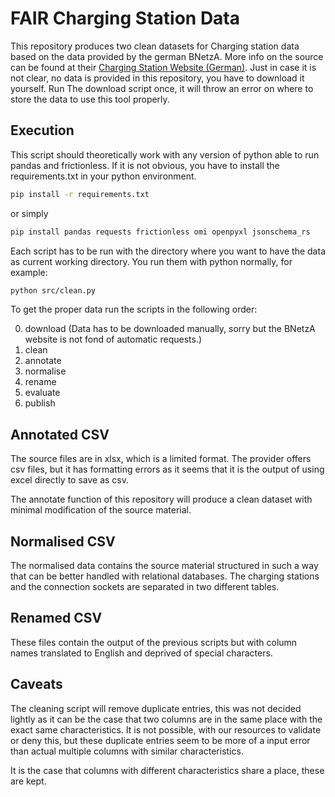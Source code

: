 # FAIR Charging Station Data

This repository produces two clean datasets for Charging station data based on
the data provided by the german BNetzA. More info on the source can be found at
their [Charging Station Website
(German)](https://www.bundesnetzagentur.de/DE/Fachthemen/ElektrizitaetundGas/E-Mobilitaet/start.html). Just in case it is not clear, no data is provided in this repository, you have to download it yourself. Run The download script once, it will throw an error on where to store the data to use this tool properly.

## Execution

This script should theoretically work with any version of python able to run pandas and frictionless. If it is not obvious, you have to install the requirements.txt in your python environment.

```bash
pip install -r requirements.txt
```

or simply

```bash
pip install pandas requests frictionless omi openpyxl jsonschema_rs
```

Each script has to be run with the directory where you want to have the data as current working directory. You run them with python normally, for example:

```bash
python src/clean.py
```
To get the proper data run the scripts in the following order:

0. download (Data has to be downloaded manually, sorry but the BNetzA website is not fond of automatic requests.)
1. clean
2. annotate
3. normalise
4. rename
5. evaluate
6. publish

## Annotated CSV

The source files are in xlsx, which is a limited format. The provider offers csv
files, but it has formatting errors as it seems that it is the output of using
excel directly to save as csv.

The annotate function of this repository will produce a clean dataset with
minimal modification of the source material.

## Normalised CSV

The normalised data contains the source material structured in such a way that
can be better handled with relational databases. The charging stations and the
connection sockets are separated in two different tables.

## Renamed CSV

These files contain the output of the previous scripts but with column names translated to English and deprived of special characters.

## Caveats

The cleaning script will remove duplicate entries, this was not decided lightly as it can be the case that two columns are in the same place with the exact same characteristics. It is not possible, with our resources to validate or deny this, but these duplicate entries seem to be more of a input error than actual multiple columns with similar characteristics.

It is the case that columns with different characteristics share a place, these are kept.
